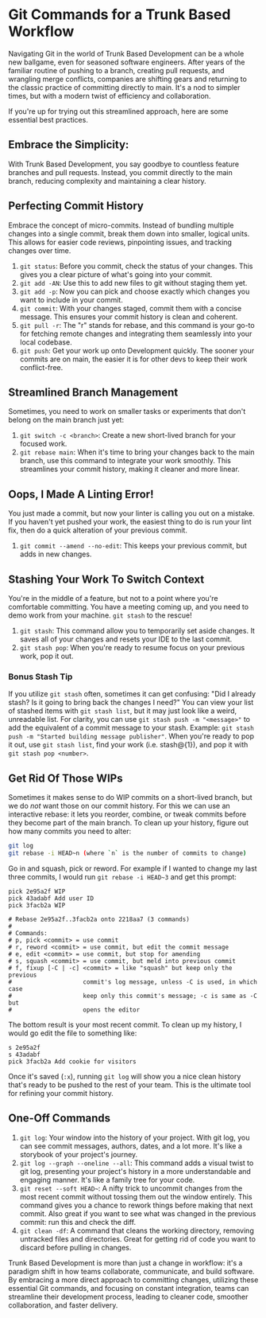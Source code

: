 # Git Commands for a Trunk Based Workflow

Navigating Git in the world of Trunk Based Development can be a whole new ballgame, even for seasoned software
engineers.
After years of the familiar routine of pushing to a branch, creating pull requests, and wrangling merge conflicts,
companies are shifting gears and returning to the classic practice of committing directly to main.
It's a nod to simpler times, but with a modern twist of efficiency and collaboration.

If you're up for trying out this streamlined approach, here are some essential best practices.

## Embrace the Simplicity:

With Trunk Based Development, you say goodbye to countless feature branches and pull requests.
Instead, you commit directly to the main branch, reducing complexity and maintaining a clear history.

## Perfecting Commit History

Embrace the concept of micro-commits.
Instead of bundling multiple changes into a single commit, break them down into smaller, logical units.
This allows for easier code reviews, pinpointing issues, and tracking changes over time.

1. `git status`: Before you commit, check the status of your changes. This gives you a clear picture of what's going into your commit.
1. `git add -AN`: Use this to add new files to git without staging them yet.
1. `git add -p`: Now you can pick and choose exactly which changes you want to include in your commit.
1. `git commit`: With your changes staged, commit them with a concise message. 
This ensures your commit history is clean and coherent.
1. `git pull -r`: The "r" stands for rebase, and this command is your go-to for fetching remote changes and integrating them seamlessly into your local codebase.
1. `git push`: Get your work up onto Development quickly. 
The sooner your commits are on main, the easier it is for other devs to keep their work conflict-free.

## Streamlined Branch Management

Sometimes, you need to work on smaller tasks or experiments that don't belong on the main branch just yet:

1. `git switch -c <branch>`: Create a new short-lived branch for your focused work.
1. `git rebase main`: When it's time to bring your changes back to the main branch, use this command to integrate your work smoothly.
This streamlines your commit history, making it cleaner and more linear.

## Oops, I Made A Linting Error!

You just made a commit, but now your linter is calling you out on a mistake. 
If you haven't yet pushed your work, the easiest thing to do is run your lint fix, then do a quick alteration of your previous commit.

1. `git commit --amend --no-edit`: This keeps your previous commit, but adds in new changes.

## Stashing Your Work To Switch Context

You're in the middle of a feature, but not to a point where you're comfortable committing.
You have a meeting coming up, and you need to demo work from your machine.
`git stash` to the rescue!

1. `git stash`: This command allow you to temporarily set aside changes.
It saves all of your changes and resets your IDE to the last commit.
1. `git stash pop`: When you're ready to resume focus on your previous work, pop it out. 

### Bonus Stash Tip

If you utilize `git stash` often, sometimes it can get confusing: "Did I already stash? Is it going to bring back the changes I need?"
You can view your list of stashed items with `git stash list`, but it may just look like a weird, unreadable list.
For clarity, you can use `git stash push -m "<message>"` to add the equivalent of a commit message to your stash.
Example: `git stash push -m "Started building message publisher"`.
When you're ready to pop it out, use `git stash list`, find your work (i.e. stash@{1}), and pop it with `git stash pop <number>`.

## Get Rid Of Those WIPs

Sometimes it makes sense to do WIP commits on a short-lived branch, but we do _not_ want those on our commit history.
For this we can use an interactive rebase: it lets you reorder, combine, or tweak commits before they become part of the main branch.
To clean up your history, figure out how many commits you need to alter:

```bash 
git log
git rebase -i HEAD~n (where `n` is the number of commits to change)
```

Go in and squash, pick or reword. For example if I wanted to change my last three commits, I would run `git rebase -i HEAD~3` and get this prompt:

```
pick 2e95a2f WIP
pick 43adabf Add user ID
pick 3facb2a WIP

# Rebase 2e95a2f..3facb2a onto 2218aa7 (3 commands)
#
# Commands:
# p, pick <commit> = use commit
# r, reword <commit> = use commit, but edit the commit message
# e, edit <commit> = use commit, but stop for amending
# s, squash <commit> = use commit, but meld into previous commit
# f, fixup [-C | -c] <commit> = like "squash" but keep only the previous
#                    commit's log message, unless -C is used, in which case
#                    keep only this commit's message; -c is same as -C but
#                    opens the editor
```

The bottom result is your most recent commit. 
To clean up my history, I would go edit the file to something like:

```
s 2e95a2f
s 43adabf
pick 3facb2a Add cookie for visitors
```

Once it's saved (`:x`), running `git log` will show you a nice clean history that's ready to be pushed to the rest of your team.
This is the ultimate tool for refining your commit history.

## One-Off Commands

1. `git log`: Your window into the history of your project. With git log, you can see commit messages, authors, dates, and a lot more.
It's like a storybook of your project's journey.
1. `git log --graph --oneline --all`: This command adds a visual twist to git log, presenting your project's history in a more understandable and engaging manner.
It's like a family tree for your code.
1. `git reset --soft HEAD~`: A nifty trick to uncommit changes from the most recent commit without tossing them out the window entirely. 
This command gives you a chance to rework things before making that next commit.
Also great if you want to see what was changed in the previous commit: run this and check the diff.
1. `git clean -df`: A command that cleans the working directory, removing untracked files and directories. 
Great for getting rid of code you want to discard before pulling in changes.

Trunk Based Development is more than just a change in workflow: it's a paradigm shift in how teams collaborate,
communicate, and build software.
By embracing a more direct approach to committing changes, utilizing these essential Git commands, and focusing on
constant integration, teams can streamline their development process, leading to cleaner code, smoother collaboration,
and faster delivery.
